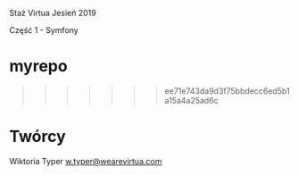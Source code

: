 
Staż Virtua Jesień 2019

Część 1 - Symfony

# myrepo
>>>>>>> ee71e743da9d3f75bbdecc6ed5b1a15a4a25ad6c

# Twórcy
Wiktoria Typer
w.typer@wearevirtua.com
